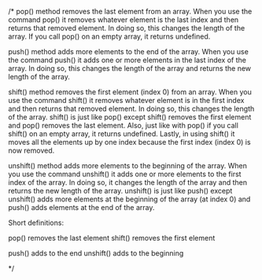 /*
pop() method removes the last element from an array. When you use the command pop() it removes whatever element is the last index and then returns that removed element. In doing so, this changes the length of the array. If you call pop() on an empty array, it returns undefined.


push() method adds more elements to the end of the array. When you use the command push() it adds one or more elements in the last index of the array. In doing so, this changes the length of the array and returns the new length of the array.

shift() method removes the first element (index 0) from an array. When you use the command shift() it removes whatever element is in the first index and then returns that removed element. In doing so, this changes the length of the array.
shift() is just like pop() except shift() removes the first element and pop() removes the last element.
Also, just like with pop() if you call shift() on an empty array, it returns undefined. Lastly, in using shift() it moves all the elements up by one index because the first index (index 0) is now removed.

unshift() method adds more elements to the beginning of the array. When you use the command unshift() it adds one or more elements to the first index of the array. In doing so, it changes the length of the array and then returns the new length of the array. unshift() is just like push() except unshift() adds more elements at the beginning of the array (at index 0) and push() adds elements at the end of the array.

Short definitions:

pop() removes the last element
shift() removes the first element

push() adds to the end
unshift() adds to the beginning

*/
